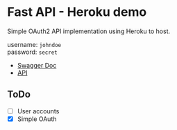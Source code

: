 # Fast API - Heroku demo

Simple OAuth2 API implementation using Heroku to host.


username: `johndoe`  
password: `secret`  


- [Swagger Doc](https://fastapi-heroku-demo.herokuapp.com/docs)
- [API](https://fastapi-heroku-demo.herokuapp.com)

## ToDo

- [ ] User accounts
- [x] Simple OAuth
